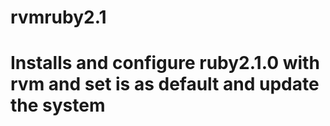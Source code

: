 # rvmruby2.1
# Installs and configure ruby2.1.0 with rvm and set is as default and update the system
